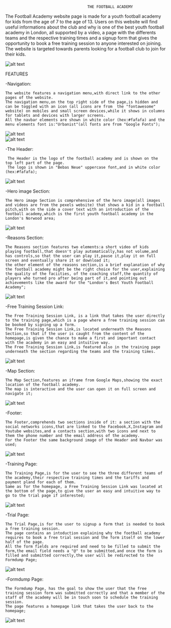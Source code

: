                                         THE FOOTBALL ACADEMY

The Football Academy website page is made for
a youth football academy for kids from the age 
of 7 to the age of 13.
Users on this website will find useful informations
about the club and why is one of the best youth
football academy in London, all supported by a 
video, a page with the differents teams and the
respective training times and a signup form that
gives the opportunity to book a free training 
session to anyone interested on joining.
The website is targeted towards parents looking
for a football club to join for their kids.

![alt text](assets/images/the-fa-responsive-design.webp)


 FEATURES

-Navigation:

    The website features a navigation menu,with direct link to the other pages of the website.
    The navigation menu,on the top right side of the page,is hidden and can be toggled with an icon (all icons are from  the "fontawesome" website) on mobiles and small screen devices,while it shows in columns for tablets and devices with larger screens.
    All the navbar elements are shown in white color (hex:#fafafa) and the menu elements font is:"Urbanist"(all fonts are from "Google Fonts");

  ![alt text](assets/images/menu-icon-screenshot.webp)  
  ![alt text](assets/images/menu-screenshot.webp)


-The Header:

     The Header is the logo of the football academy and is shown on the top left part of the page.
     The logo is shown in "Bebas Neue" uppercase font,and in white color (hex:#fafafa); 

![alt text](assets/images/logo-screenshot.png)

-Hero image Section:

    The Hero image Section is comprehensive of the hero image(all images and videos are from the pexels website) that shows a kid in a football pitch,with on the side a cover text with an introduction of the football academy,which is the first youth football academy in the London's Norwood area;  
 
![alt text](assets/images/hero-screenshot.webp)

-Reasons Section:

    The Reasons section features two elements:a short video of kids playing football,that doesn't play automatically,has not volume,and has controls,so that the user can play it,pause it,play it on full screen and eventually share it or download it;
    the other element of the reasons section,is a brief explanation of why the football academy might be the right choice for the user,explaining the quality of the faciities, of the coaching staff,the quantity of players who turned pro after being part of it,and pointing out achievements like the award for the "London's Best Youth Football Academy";

![alt text](assets/images/reasons-screenshot.webp)   

-Free Training Session Link:

    The Free Training Session Link, is a link that takes the user directly to the training page,which is a page where a free training session can be booked by signing up a form.
    The Free Training Session Link,is located underneath the Reasons Section,so that if the user is caught from the content of the homepage,is given the chance to make a first and important contact with the academy in an easy and intuitive way.
    The Free Training Session Link,is featured also in the training page underneath the section regarding the teams and the training times.

![alt text](assets/images/free-training-screenshot.webp)

-Map Section:

    The Map Section,features an iframe from Google Maps,showing the exact location of the football academy.
    The map is interactive and the user can open it on full screen and navigate it;

![alt text](assets/images/map-screenshot.webp)

-Footer:

    The Footer,comprehends two sections inside of it: a section with the social networks icons,that are linked to the Facebook,X,Instagram and Youtube websites,and a contacts section,with two icons and next to them the phone number and the email address of the academy.
    For the Footer the same background image of the Header and Navbar was used;

![alt text](assets/images/footer-screenshot.webp)

-Training Page:

    The Training Page,is for the user to see the three different teams of the academy,their respective training times and the tariffs and payment pland for each of them.
    Same as for the homepage, a Free Training Session Link was located at the bottom of the page,to give the user an easy and intuitive way to go to the trial page if interested;

![alt text](assets/images/training-screenshot.webp)

-Trial Page:

    The Trial Page,is for the user to signup a form that is needed to book a free training session.
    The page contains an intoduction explaining why the football academy requires to book a free trial session and the form itself on the lower half of the page.
    All the form fields are required and need to be filled to submit the form,the email field needs a "@" to be submitted,and once the form is filled and submitted correctly,the user will be redirected to the Formdump Page;

![alt text](assets/images/trial-screenshot.webp)

-Formdump Page:
 
    The Formdump Page, has the goal to show the user that the free training session form was submitted correctly and that a member of the staff of the academy will be in touch soon to schedule the training session.
    The page features a homepage link that takes the user back to the homepage;

![alt text](assets/images/formdump-screenshot.webp)



   


    


    
